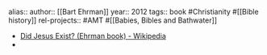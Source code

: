 alias::
author:: [[Bart Ehrman]] 
year:: 2012
tags:: book #Christianity #[[Bible history]] 
rel-projects:: #AMT #[[Babies, Bibles and Bathwater]] 



- [Did Jesus Exist? (Ehrman book) - Wikipedia](https://en.wikipedia.org/wiki/Did_Jesus_Exist%3F_%28Ehrman_book%29)
-